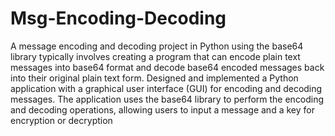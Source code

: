 # Msg-Encoding-Decoding

A message encoding and decoding project in Python using the base64 library typically involves creating a program 
that can encode plain text messages into base64 format and decode base64 encoded messages back into their original 
plain text form. 
Designed and implemented a Python application with a graphical user interface (GUI) for encoding and decoding 
messages. The application uses the base64 library to perform the encoding and decoding operations, allowing users 
to input a message and a key for encryption or decryption
